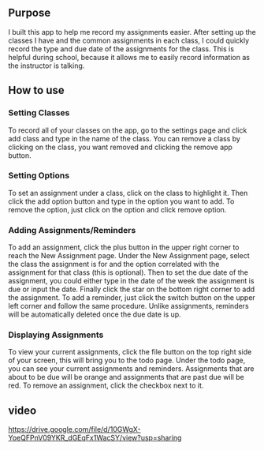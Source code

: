 ## Purpose
I built this app to help me record my assignments easier. After setting up the classes I have and the common assignments in each class, I could quickly record the type and due date of the assignments for the class. This is helpful during school, because it allows me to easily record information as the instructor is talking.
## How to use
### Setting Classes
To record all of your classes on the app, go to the settings page and click add class and type in the name of the class. You can remove a class by clicking on the class, you want removed and clicking the remove app button.
### Setting Options
To set an assignment under a class, click on the class to highlight it. Then click the add option button and type in the option you want to add. To remove the option, just click on the option and click remove option.
### Adding Assignments/Reminders
To add an assignment, click the plus button in the upper right corner to reach the New Assignment page. Under the New Assignment page, select the class the assignment is for and the option correlated with the assignment for that class (this is optional). Then to set the due date of the assignment, you could either type in the date of the week the assignment is due or input the date. Finally click the star on the bottom right corner to add the assignment. To add a reminder, just click the switch button on the upper left corner and follow the same procedure. Unlike assignments, reminders will be automatically deleted once the due date is up.
### Displaying Assignments
To view your current assignments, click the file button on the top right side of your screen, this will bring you to the todo page. Under the todo page, you can see your current assignments and reminders. Assignments that are about to be due will be orange and assignments that are past due will be red. To remove an assignment, click the checkbox next to it.

## video
https://drive.google.com/file/d/10GWgX-YoeQFPnV09YKR_dGEqFx1WacSY/view?usp=sharing
